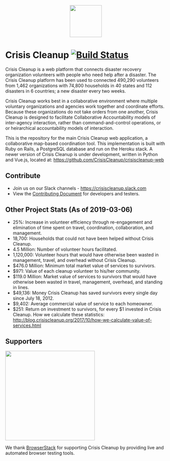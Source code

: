 <p align="center"><a href="https://www.crisiscleanup.org" target="_blank"><img width="100"src="https://www.crisiscleanup.org/assets/ccu-logo-balloons-353e457afd4f92da5df63e398a3688da.png"></a></p>

# Crisis Cleanup [![Build Status](https://circleci.com/gh/CrisisCleanup/crisiscleanup.png?style=shield)](https://circleci.com/gh/crisiscleanup/crisiscleanup)

Crisis Cleanup is a web platform that connects disaster recovery organization volunteers with people who need help after a disaster. The Crisis Cleanup platform has been used to connected 490,290 volunteers from 1,462 organizations with 74,800 households in 40 states and 112 disasters in 6 countries; a new disaster every two weeks.

Crisis Cleanup works best in a collaborative environment where multiple voluntary organizations and agencies work together and coordinate efforts. Because these organizations do not take orders from one another, Crisis Cleanup is designed to facilitate Collaborative Accountability models of inter-agency interaction, rather than command-and-control operations, or or heirarchical accountability models of interaction. 

This is the repository for the main Crisis Cleanup web application, a collaborative map-based coordination tool. This implementation is built with Ruby on Rails, a PostgreSQL database and run on the Heroku stack. A newer version of Crisis Cleanup is under development, written in Python and Vue.js, located at: https://github.com/CrisisCleanup/crisiscleanup-web

## Contribute

- Join us on our Slack channels - https://crisiscleanup.slack.com
- View the [Contributing Document](./CONTRIBUTING.md) for developers and testers.

Other Project Stats (As of 2019-03-06)
-------------

 - 25%: Increase in volunteer efficiency through re-engagement and elimination of time spent on travel, coordination, collaboration, and management.
 - 18,700: Households that could not have been helped without Crisis Cleanup.
 - 4.5 Million: Number of volunteer hours facilitated.
 - 1,120,000: Volunteer hours that would have otherwise been wasted in management, travel, and overhead without Crisis Cleanup.
 - $476.0 Million: Minimum total market value of services to survivors.
 - $971: Value of each cleanup volunteer to his/her community.
 - $119.0 Million: Market value of services to survivors that would have otherwise been wasted in travel, management, overhead, and standing in lines.
 - $49,136: Money Crisis Cleanup has saved survivors every single day since July 18, 2012.
 - $9,402: Average commercial value of service to each homeowner.
 - $251: Return on investment to survivors, for every $1 invested in Crisis Cleanup.
How we calculate these statistics: http://blog.crisiscleanup.org/2017/10/how-we-calculate-value-of-services.html

## Supporters
<img src="http://www.browserstack.com/images/layout/browserstack-logo-600x315.png" width="280"/>

We thank [BrowserStack](http://www.browserstack.com) for supporting Crisis Cleanup by providing live and automated browser testing tools.
